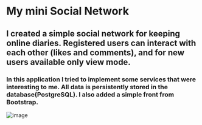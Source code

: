 # My mini Social Network
## I created a simple social network for keeping online diaries. Registered users can interact with each other (likes and comments), and for new users available only view mode.
### In this application I tried to implement some services that were interesting to me. All data is persistently stored in the database(PostgreSQL). I also added a simple front from Bootstrap.
![image](https://github.com/user-attachments/assets/10a1fb61-264d-454f-8bcf-85d76fff65a1)

